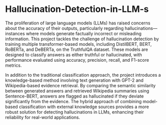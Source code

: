 # Hallucination-Detection-in-LLM-s
The proliferation of large language models (LLMs) has raised concerns about the accuracy of their outputs, particularly regarding hallucinations—instances where models generate factually incorrect or misleading information. This project tackles the challenge of hallucination detection by training multiple transformer-based models, including DistilBERT, BERT, RoBERTa, and DeBERTa, on the TruthfulQA dataset. These models are designed to classify answers as either truthful or hallucinated, with performance evaluated using accuracy, precision, recall, and F1-score metrics. 

In addition to the traditional classification approach, the project introduces a knowledge-based method involving text generation with GPT-2 and Wikipedia-based evidence retrieval. By comparing the semantic similarity between generated answers and retrieved Wikipedia summaries using Sentence-BERT, answers are flagged as hallucinated if they deviate significantly from the evidence. The hybrid approach of combining model-based classification with external knowledge sources provides a more robust solution for detecting hallucinations in LLMs, enhancing their reliability for real-world applications. 
